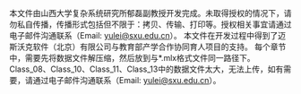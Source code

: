 本文件由山西大学复杂系统研究所郁磊副教授开发完成。未取得授权的情况下，请勿私自传播，传播形式包括但不限于：拷贝、传输、打印等。授权相关事宜请通过电子邮件沟通联系（Email: yulei@sxu.edu.cn）。
本文件在开发过程中得到了迈斯沃克软件（北京）有限公司与教育部产学合作协同育人项目的支持。
每个章节中，需要先将数据文件解压缩，然后放到与*.mlx格式文件同一路径下。
Class_08、Class_10、Class_11、Class_13中的数据文件太大，无法上传，如有需要，请通过电子邮件沟通联系（Email: yulei@sxu.edu.cn）。
